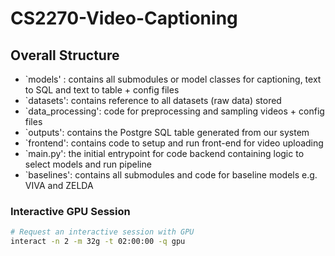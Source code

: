 # CS2270-Video-Captioning

## Overall Structure
* `models' : contains all submodules or model classes for captioning, text to SQL and text to table + config files
* `datasets': contains reference to all datasets (raw data) stored
* `data_processing': code for preprocessing and sampling videos + config files
* `outputs': contains the Postgre SQL table generated from our system
* `frontend': contains code to setup and run front-end for video uploading
* `main.py': the initial entrypoint for code backend containing logic to select models and run pipeline
* `baselines': contains all submodules and code for baseline models e.g. VIVA and ZELDA


### Interactive GPU Session
```bash
# Request an interactive session with GPU
interact -n 2 -m 32g -t 02:00:00 -q gpu